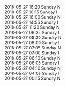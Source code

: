 2018-05-27 16:20 Sunday  N  
2018-05-27 16:15 Sunday  I  
2018-05-27 16:00 Sunday  N  
2018-05-27 14:55 Sunday  I  
2018-05-27 11:20 Sunday  N  
2018-05-27 09:35 Sunday  I  
2018-05-27 09:30 Sunday  N  
2018-05-27 08:00 Sunday  I  
2018-05-27 07:05 Sunday  N  
2018-05-27 07:00 Sunday  I  
2018-05-27 06:10 Sunday  N  
2018-05-27 06:05 Sunday  I  
2018-05-27 04:10 Sunday  N  
2018-05-27 04:05 Sunday  I  
2018-05-27 00:15 Sunday  N  
